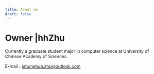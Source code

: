 ```yaml
---
title: About me
draft: false
---
```



# Owner |hhZhu

Currently a graduate student major in computer science at University of Chinese Academy of Sciences.

E-mail：ishonghua.zhu@outlook.com
